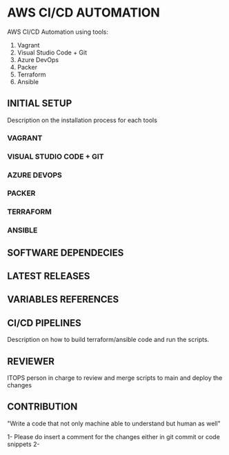 # AWS CI/CD AUTOMATION 
AWS CI/CD Automation using tools:
1. Vagrant
2. Visual Studio Code + Git
3. Azure DevOps
4. Packer
5. Terraform
6. Ansible

## INITIAL SETUP
Description on the installation process for each tools

### VAGRANT

### VISUAL STUDIO CODE + GIT

### AZURE DEVOPS

### PACKER

### TERRAFORM

### ANSIBLE

## SOFTWARE DEPENDECIES

## LATEST RELEASES

## VARIABLES REFERENCES

## CI/CD PIPELINES
Description on how to build terraform/ansible code and run the scripts.

## REVIEWER
ITOPS person in charge to review and merge scripts to main and deploy the changes

## CONTRIBUTION
"Write a code that not only machine able to understand but human as well"

1- Please do insert a comment for the changes either in git commit or code snippets
2-  